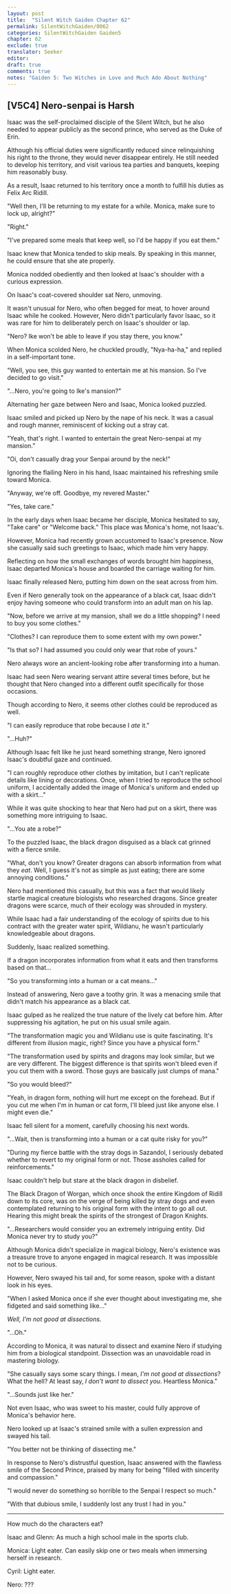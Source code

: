 ```yaml
---
layout: post
title:  "Silent Witch Gaiden Chapter 62"
permalink: SilentWitchGaiden/0062
categories: SilentWitchGaiden Gaiden5
chapter: 62
exclude: true
translator: Seeker
editor: 
draft: true
comments: true
notes: "Gaiden 5: Two Witches in Love and Much Ado About Nothing"
---
```

<h2>[V5C4] Nero-senpai is Harsh</h2>

Isaac was the self-proclaimed disciple of the Silent Witch, but he also needed to appear publicly as the second prince, who served as the Duke of Erin.

Although his official duties were significantly reduced since relinquishing his right to the throne, they would never disappear entirely. He still needed to develop his territory, and visit various tea parties and banquets, keeping him reasonably busy.

As a result, Isaac returned to his territory once a month to fulfill his duties as Felix Arc Ridill.

"Well then, I'll be returning to my estate for a while. Monica, make sure to lock up, alright?"

"Right."

"I've prepared some meals that keep well, so I'd be happy if you eat them."

Isaac knew that Monica tended to skip meals. By speaking in this manner, he could ensure that she ate properly.

Monica nodded obediently and then looked at Isaac's shoulder with a curious expression.

On Isaac's coat-covered shoulder sat Nero, unmoving.

It wasn't unusual for Nero, who often begged for meat, to hover around Isaac while he cooked. However, Nero didn't particularly favor Isaac, so it was rare for him to deliberately perch on Isaac's shoulder or lap.

"Nero? Ike won't be able to leave if you stay there, you know."

When Monica scolded Nero, he chuckled proudly, "Nya-ha-ha," and replied in a self-important tone.

"Well, you see, this guy wanted to entertain me at his mansion. So I've decided to go visit."

"...Nero, you're going to Ike's mansion?"

Alternating her gaze between Nero and Isaac, Monica looked puzzled.

Isaac smiled and picked up Nero by the nape of his neck. It was a casual and rough manner, reminiscent of kicking out a stray cat.

"Yeah, that's right. I wanted to entertain the great Nero-senpai at my mansion."

"Oi, don't casually drag your Senpai around by the neck!"

Ignoring the flailing Nero in his hand, Isaac maintained his refreshing smile toward Monica.

"Anyway, we're off. Goodbye, my revered Master."

"Yes, take care."

In the early days when Isaac became her disciple, Monica hesitated to say, "Take care" or "Welcome back." This place was Monica's home, not Isaac's.

However, Monica had recently grown accustomed to Isaac's presence. Now she casually said such greetings to Isaac, which made him very happy.

Reflecting on how the small exchanges of words brought him happiness, Isaac departed Monica's house and boarded the carriage waiting for him.

Isaac finally released Nero, putting him down on the seat across from him.

Even if Nero generally took on the appearance of a black cat, Isaac didn't enjoy having someone who could transform into an adult man on his lap.

"Now, before we arrive at my mansion, shall we do a little shopping? I need to buy you some clothes."

"Clothes? I can reproduce them to some extent with my own power."

"Is that so? I had assumed you could only wear that robe of yours."

Nero always wore an ancient-looking robe after transforming into a human.

Isaac had seen Nero wearing servant attire several times before, but he thought that Nero changed into a different outfit specifically for those occasions.

Though according to Nero, it seems other clothes could be reproduced as well.

"I can easily reproduce that robe because I *ate* it."

"...Huh?"

Although Isaac felt like he just heard something strange, Nero ignored Isaac's doubtful gaze and continued.

"I can roughly reproduce other clothes by imitation, but I can't replicate details like lining or decorations. Once, when I tried to reproduce the school uniform, I accidentally added the image of Monica's uniform and ended up with a skirt..."

While it was quite shocking to hear that Nero had put on a skirt, there was something more intriguing to Isaac.

"...You ate a robe?"

To the puzzled Isaac, the black dragon disguised as a black cat grinned with a fierce smile.

"What, don't you know? Greater dragons can absorb information from what they *eat*. Well, I guess it's not as simple as just eating; there are some annoying conditions."

Nero had mentioned this casually, but this was a fact that would likely startle magical creature biologists who researched dragons. Since greater dragons were scarce, much of their ecology was shrouded in mystery.

While Isaac had a fair understanding of the ecology of spirits due to his contract with the greater water spirit, Wildianu, he wasn't particularly knowledgeable about dragons.

Suddenly, Isaac realized something.

If a dragon incorporates information from what it eats and then transforms based on that...

"So you transforming into a human or a cat means..."

Instead of answering, Nero gave a toothy grin. It was a menacing smile that didn't match his appearance as a black cat.

Isaac gulped as he realized the true nature of the lively cat before him. After suppressing his agitation, he put on his usual smile again.

"The transformation magic you and Wildianu use is quite fascinating. It's different from illusion magic, right? Since you have a physical form."

"The transformation used by spirits and dragons may look similar, but we are very different. The biggest difference is that spirits won't bleed even if you cut them with a sword. Those guys are basically just clumps of mana."

"So you would bleed?"

"Yeah, in dragon form, nothing will hurt me except on the forehead. But if you cut me when I'm in human or cat form, I'll bleed just like anyone else. I might even die."

Isaac fell silent for a moment, carefully choosing his next words.

"...Wait, then is transforming into a human or a cat quite risky for you?"

"During my fierce battle with the stray dogs in Sazandol, I seriously debated whether to revert to my original form or not. Those assholes called for reinforcements."

Isaac couldn't help but stare at the black dragon in disbelief.

The Black Dragon of Worgan, which once shook the entire Kingdom of Ridill down to its core, was on the verge of being killed by stray dogs and even contemplated returning to his original form with the intent to go all out. Hearing this might break the spirits of the strongest of Dragon Knights.

"...Researchers would consider you an extremely intriguing entity. Did Monica never try to study you?"

Although Monica didn't specialize in magical biology, Nero's existence was a treasure trove to anyone engaged in magical research. It was impossible not to be curious.

However, Nero swayed his tail and, for some reason, spoke with a distant look in his eyes.

"When I asked Monica once if she ever thought about investigating me, she fidgeted and said something like..."

*Well, I'm not good at dissections.*

"...Oh."

According to Monica, it was natural to dissect and examine Nero if studying him from a biological standpoint. Dissection was an unavoidable road in mastering biology.

"She casually says some scary things. I mean, *I'm not good at dissections*? What the hell? At least say, *I don't want to dissect you*. Heartless Monica."

"...Sounds just like her."

Not even Isaac, who was sweet to his master, could fully approve of Monica's behavior here.

Nero looked up at Isaac's strained smile with a sullen expression and swayed his tail.

"You better not be thinking of dissecting me."

In response to Nero's distrustful question, Isaac answered with the flawless smile of the Second Prince, praised by many for being "filled with sincerity and compassion."

"I would never do something so horrible to the Senpai I respect so much."

"With that dubious smile, I suddenly lost any trust I had in you."

---

How much do the characters eat?

Isaac and Glenn: As much a high school male in the sports club.

Monica: Light eater. Can easily skip one or two meals when immersing herself in research.

Cyril: Light eater.

Nero: ???



